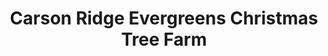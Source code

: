 ---
title: "Carson Ridge Evergreens Christmas Tree Farm"
url: /placeville/carson-ridge-evergreens-christmas-tree-farm/
shop: farm
---